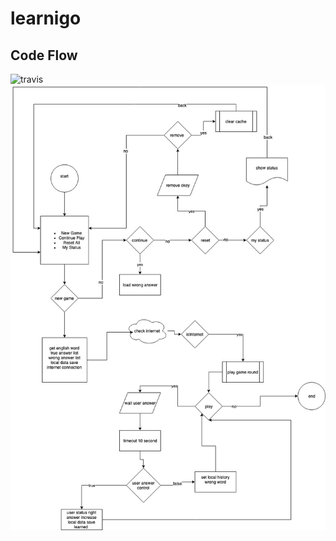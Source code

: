 # learnigo


## Code Flow
![travis](https://travis-ci.org/VB10/learnigo.svg?branch=master)
![learnigo](https://github.com/VB10/learnigo/blob/master/readme/LanguageGame.jpg?raw=true)

